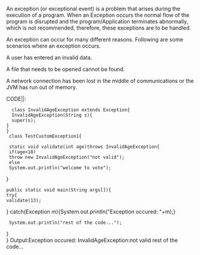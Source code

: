 An exception (or exceptional event) is a problem that arises during the execution of a program. When an Exception occurs the normal flow of the program is disrupted and the program/Application terminates abnormally, which is not recommended, therefore, these exceptions are to be handled.

An exception can occur for many different reasons. Following are some scenarios where an exception occurs.

A user has entered an invalid data.

A file that needs to be opened cannot be found.

A network connection has been lost in the middle of communications or the JVM has run out of memory.

CODE||:

      class InvalidAgeException extends Exception{  
      InvalidAgeException(String s){  
      super(s);  
    }  
    }  
     class TestCustomException1{  

     static void validate(int age)throws InvalidAgeException{  
     if(age<18)  
     throw new InvalidAgeException("not valid");  
     else  
     System.out.println("welcome to vote");  
 }  
 
    public static void main(String args[]){  
    try{  
    validate(13);  
   } catch(Exception m){System.out.println("Exception occured: "+m);}  

     System.out.println("rest of the code...");  
}  
}
    Output:Exception occured: InvalidAgeException:not valid
           rest of the code...
